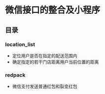 # 微信接口的整合及小程序

## 目录

### location_list
* 定位用户是否在指定的配送范围内
* 确定指定的若干门店距离用户当前位置的距离

### redpack
* 微信支付发送普通红包和裂变红包
